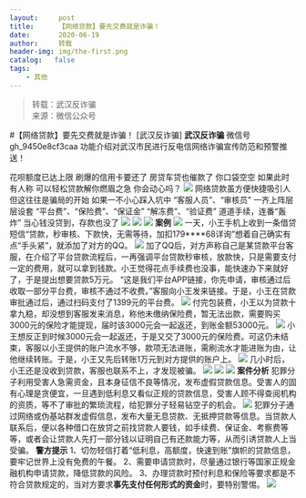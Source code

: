 ```yaml
---
layout:     post
title:      【网络贷款】要先交费就是诈骗！
date:       2020-06-19
author:     转载
header-img: img/the-first.png
catalog:   false
tags:
    - 其他
---
```


<blockquote><p>转载：武汉反诈骗<br>
来源：微信公众号</p></blockquote>

#【网络贷款】要先交费就是诈骗！
[武汉反诈骗]
**武汉反诈骗**
微信号gh_9450e8cf3caa
功能介绍对武汉市民进行反电信网络诈骗宣传防范和预警推送！

花呗额度已达上限
刷爆的信用卡要还了
房贷车贷也催款了
你口袋空空
如果此时有人称
可以轻松贷款解你燃眉之急
你会动心吗？
![]({{site.baseurl}}/postimg/SjX1W8mRkQUibDxPmEeIHWOmQPKu6mAMicPichbHM6sVMYVFibPfXnMUJyWIlQqYmBt4OtllDkicjLvrEo0RmNY7WiaQ.gif)
网络贷款虽方便快捷吸引人
但这往往是骗局的开始
如果一不小心踩入坑中
“客服人员”、“审核员”
一齐上阵层层设套
“平台费”、“保险费”、“保证金”
“解冻费”、“验证费”
道道手续，连番“轰炸”
当心钱没贷到，存款也没了
![]({{site.baseurl}}/postimg/SjX1W8mRkQUibDxPmEeIHWOmQPKu6mAMicbNusOyDmc7begQnFTzT1a67TQnZ4EGd1fH3Jfjn7sVRumZBBO2lmzw.gif)
![]({{site.baseurl}}/postimg/SjX1W8mRkQUibDxPmEeIHWOmQPKu6mAMic1IQOzGANB7c8VVngiaebM560RfIGWfmDHDn1yicU9vdwf1AvtRQAiaHsA.gif)
![]({{site.baseurl}}/postimg/SjX1W8mRkQUibDxPmEeIHWOmQPKu6mAMichaz390Nib5wWY57wIPmQpEVan8yQIHd7llML7nr9KCjTZ7PF8gT8evw.gif)
**案例**
![]({{site.baseurl}}/postimg/SjX1W8mRkQUibDxPmEeIHWOmQPKu6mAMicYxTIKicvPBT7CaXVrqj9N6HFpXyhX1bQOgUf2RibjGzGicd50IUH31TPw.gif)
一天，小王手机上收到一条借贷短信“贷款，秒审核、下款快，无需等待，加扣179****68详询”想着自己确实有点“手头紧”，就添加了对方的QQ。
![]({{site.baseurl}}/postimg/SjX1W8mRkQUibDxPmEeIHWOmQPKu6mAMicky1CNxAJfHopBs3zyx2MyCKCiaTOxaBHx8HDPzRFLAvrqZXCFVQbSRA.gif)
加了QQ后，对方声称自己是某贷款平台客服，在介绍了平台贷款流程后，一再强调平台贷款秒审核，放款快，只是需要支付一定的费用，就可以拿到钱款。小王觉得花点手续费也没事，能快速办下来就好了，于是提出想要贷款5万元。
“这是我们平台APP链接，你先申请，审核通过后收取一部分平台费，审核不通过不收费。”客服向小王发来链接。于是，小王在贷款审批通过后，通过扫码支付了1399元的平台费。
![]({{site.baseurl}}/postimg/SjX1W8mRkQUibDxPmEeIHWOmQPKu6mAMicDCV6eiag5XialJXbQ4djEXVXsMJZEzB9Sgd3OhOljMjibkSMWziaX4qKXg.jpeg)
付完包装费，小王以为贷款十拿九稳，却没想到客服发来消息，称他未缴纳保险费，暂无法出款，需要购买3000元的保险才能提现，届时该3000元会一起返还，到账金额53000元。
![]({{site.baseurl}}/postimg/SjX1W8mRkQUibDxPmEeIHWOmQPKu6mAMicEfpEQ4UDAVvU0nsnL9lKAYCMJsWbU8LNFDZa16ia4Yayw9lE0OXfCyg.jpeg)
小王想反正到时候3000元会一起返还，于是又交了3000元的保险费。可这仍未结束，客服以小王提供的账户流水不够，款项无法进账，需刷流水才能进账为由，让他继续转账。于是，小王又先后转账1万元到对方提供的账户上。
![]({{site.baseurl}}/postimg/SjX1W8mRkQUibDxPmEeIHWOmQPKu6mAMic0pc8J4mbSfu4TBh5SAMK7Ydpwpkwn6yUOyDE5MTguxyFgyznaqm1Ow.jpeg)
几小时后，小王还是没收到贷款，客服也联系不上，才发现被骗。
![]({{site.baseurl}}/postimg/SjX1W8mRkQUibDxPmEeIHWOmQPKu6mAMiczUK2eFBQKY6t6ZgwZEHYldaE06MP1kDIS42mMlicP87ficvBwMBskhCA.gif)
![]({{site.baseurl}}/postimg/SjX1W8mRkQUibDxPmEeIHWOmQPKu6mAMicy3ShPPhH7U2icUnQlY5odv1qicIrP1XeLOBVPesXAOsN3tv65zUjcwQA.gif)
![]({{site.baseurl}}/postimg/SjX1W8mRkQUibDxPmEeIHWOmQPKu6mAMiccjlmK33UGzJg03UzTgXIAgKkLODvpVkRL5phDiazcDiakufHCzibF6Mfg.gif)
**案件分析**
犯罪分子利用受害人急需资金，且本身征信不良等情况，发布虚假贷款信息。受害人的固有心理是贪便宜，一旦遇到低利息又看似正规的贷款信息，受害人顾不得查阅机构的资质，等不了审批的繁琐流程，给犯罪分子轻易钻空子的机会。
![]({{site.baseurl}}/postimg/SjX1W8mRkQUibDxPmEeIHWOmQPKu6mAMicekbtq7iaDEPuPTeXANLnjpBBOI7Xbic9zAuu9ia5iab6ahwq0rcLJRCvjg.jpeg)
犯罪分子通过网络或伪基站群发虚假信息，发布大量无息贷款、无抵押贷款等信息。当贷款人联系后，便以各种借口在放贷之前找贷款人要钱，如手续费、保证金、考察费等等，或者会让贷款人先打一部分钱以证明自己有还款能力等，从而引诱贷款人上当受骗。
**警方提示**
1、切勿轻信打着“低利息，高额度，快速到账”旗帜的贷款信息，要牢记世界上没有免费的午餐。
2、需要申请贷款时，尽量通过银行等国家正规金融机构申请贷款，降低贷款的风险。
3、办理贷款时预付利息和保险等要求都是不符合贷款规定的，当对方要求**事先支付任何形式的资金**时，要特别警惕。
![]({{site.baseurl}}/postimg/8wBAcE4t1v4PgcGzN2lTb6hSshiaKTcvjbJ2feU1PbObbv6gAMzHVRjck0cc35qcgHwDhJhB8XtaK98ha3icvrgA.jpeg)
